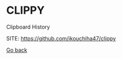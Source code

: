 # CLIPPY
 
 Clipboard History
 
 SITE: https://github.com/ikouchiha47/clippy

 [Go back](https://portable-linux-apps.github.io/apps.html)

